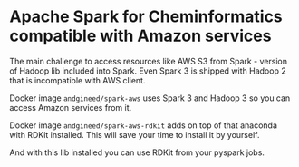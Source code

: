 # Apache Spark for Cheminformatics compatible with Amazon services

The main challenge to access resources like AWS S3 from Spark - version of Hadoop lib included into Spark.
Even Spark 3 is shipped with Hadoop 2 that is incompatible with AWS client.

Docker image `andgineed/spark-aws` uses Spark 3 and Hadoop 3 so you can access Amazon services from it.

Docker image `andgineed/spark-aws-rdkit` adds on top of that anaconda with RDKit installed.
This will save your time to install it by yourself.

And with this lib installed you can use RDKit from your pyspark jobs.

